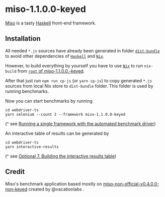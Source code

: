 # miso-1.1.0.0-keyed

[Miso](https://haskell-miso.org) is a tasty [Haskell](https://www.haskell.org/) front-end framework.

## Installation

All needed `*.js` sources have already been generated in folder [`dist-bundle`](./dist-bundle) to avoid other dependencies of [`Haskell`](http://haskell.org/) and [`Nix`](https://nixos.org/nix/).

However, to build everything by yourself you have to use [`Nix`](https://nixos.org/nix/) to run `nix-build` from [`root` of miso-1.1.0.0.-keyed](./).

After that just run `npm run cp-js` (or `yarn cp-js`) to copy generated `*.js` sources from local Nix store to `dist-bundle` folder. This folder is used by running benchmarks.

Now you can start benchmarks by running
```
cd webdriver-ts
yarn selenium --count 3 --framework miso-1.1.0.0-keyed
```
(^ see [Running a single framework with the automated benchmark driver](../README#4-running-a-single-framework-with-the-automated-benchmark-driver))

An interactive table of results can be generated by
```
cd webdriver-ts
yarn interactive-results
```
(^ see [Optional 7. Building the interactive results table](../README#optional-7-building-the-interactive-results-table))

## Credit

Miso's benchmark application based mostly on [miso-non-official-v0.4.0.0-non-keyed](https://github.com/vacationlabs/js-framework-benchmark/tree/master/miso-non-official-v0.4.0.0-non-keyed) created by @vacationlabs .
